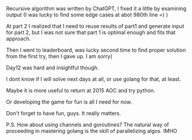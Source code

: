 Recursive algorithm was written by ChatGPT, I fixed it a little by examining output (I was lucky to find some edge cases at abot 980th line =) )

At part 2 I realized that I need to reuse results of part1 and generate input for part 2, but I was not sure that part 1 is optimal enough and fits
that approach.

Then I went to leaderboard, was lucky second time to find proper solution from the first try, then I gave up. I am sorry(

Day12 was hard and insightful though.

I dont know if I will solve next days at all, or use golang for that, at least.

Maybe it is more useful to return at 2015 AOC and try python.

Or developing the game for fun is all I need for now.

Don't forget to have fun, guys. It really matters.




P.S. How about using channels and goroutines? The natural way of proceeding in mastering golang is the skill of parallelizing algos. IMHO 
